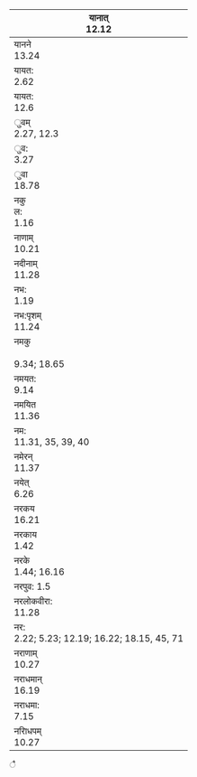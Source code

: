 | यानात्<br>12.12                                |
|------------------------------------------------|
| यानने<br>13.24                                 |
| यायत:<br>2.62                                  |
| यायत:<br>12.6                                  |
| ुवम्<br>2.27, 12.3                             |
| ुव:<br>3.27                                    |
| ुवा<br>18.78                                   |
| नकु<br>ल:<br>1.16                              |
| नाणाम्<br>10.21                                |
| नदीनाम्<br>11.28                               |
| नभ:<br>1.19                                    |
| नभ:पृशम्<br>11.24                              |
| नमकु<br><br>9.34; 18.65                        |
| नमयत:<br>9.14                                  |
| नमयित<br>11.36                                 |
| नम:<br>11.31, 35, 39, 40                       |
| नमेरन्<br>11.37                                |
| नयेत्<br>6.26                                  |
| नरकय<br>16.21                                  |
| नरकाय<br>1.42                                  |
| नरके<br>1.44; 16.16                            |
| नरपुव: 1.5                                     |
| नरलोकवीरा:<br>11.28                            |
| नर:<br>2.22; 5.23; 12.19; 16.22; 18.15, 45, 71 |
| नराणाम्<br>10.27                               |
| नराधमान्<br>16.19                              |
| नराधमा:<br>7.15                                |
| नरािधपम्<br>10.27                              |

ै